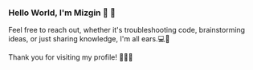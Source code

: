 
### Hello World, I'm Mizgin  👋 👾

Feel free to reach out, whether it's troubleshooting code, brainstorming ideas, or just sharing knowledge, I'm all ears.💻🤯



Thank you for visiting my profile! 🙋🏻‍♀️

